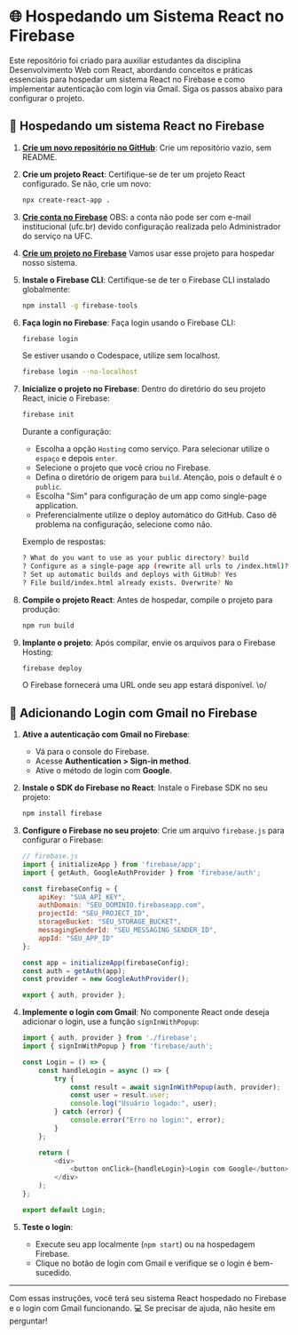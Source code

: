 # 🌐 Hospedando um Sistema React no Firebase

Este repositório foi criado para auxiliar estudantes da disciplina Desenvolvimento Web com React, abordando conceitos e práticas essenciais para hospedar um sistema React no Firebase e como implementar autenticação com login via Gmail. Siga os passos abaixo para configurar o projeto. 

## 🚀 Hospedando um sistema React no Firebase

1. **[Crie um novo repositório no GitHub](https://github.com/new)**:
   Crie um repositório vazio, sem README.

2. **Crie um projeto React**:
   Certifique-se de ter um projeto React configurado. Se não, crie um novo:
   ```bash
   npx create-react-app .
   ```

3. **[Crie conta no Firebase](https://firebase.google.com/)**
   OBS: a conta não pode ser com e-mail institucional (ufc.br) devido configuração realizada pelo Administrador do serviço na UFC.

4. **[Crie um projeto no Firebase](https://console.firebase.google.com/u/0/)**
   Vamos usar esse projeto para hospedar nosso sistema.

5. **Instale o Firebase CLI**:
   Certifique-se de ter o Firebase CLI instalado globalmente:
   ```bash
   npm install -g firebase-tools
   ```

6. **Faça login no Firebase**:
   Faça login usando o Firebase CLI:
   ```bash
   firebase login
   ```
   Se estiver usando o Codespace, utilize sem localhost.
   ```bash
   firebase login --no-localhost
   ```

7. **Inicialize o projeto no Firebase**:
   Dentro do diretório do seu projeto React, inicie o Firebase:
   ```bash
   firebase init
   ```
   Durante a configuração:
   - Escolha a opção `Hosting` como serviço. Para selecionar utilize o `espaço` e depois `enter`. 
   - Selecione o projeto que você criou no Firebase.
   - Defina o diretório de origem para `build`. Atenção, pois o default é o `public`.
   - Escolha "Sim" para configuração de um app como single-page application.
   - Preferencialmente utilize o deploy automático do GitHub. Caso dê problema na configuração, selecione como não. 

   Exemplo de respostas:
   ```bash
   ? What do you want to use as your public directory? build
   ? Configure as a single-page app (rewrite all urls to /index.html)? Yes
   ? Set up automatic builds and deploys with GitHub? Yes
   ? File build/index.html already exists. Overwrite? No
   ```

8. **Compile o projeto React**:
   Antes de hospedar, compile o projeto para produção:
   ```bash
   npm run build
   ```

9. **Implante o projeto**:
   Após compilar, envie os arquivos para o Firebase Hosting:
   ```bash
   firebase deploy
   ```

   O Firebase fornecerá uma URL onde seu app estará disponível. \o/

## 🔐 Adicionando Login com Gmail no Firebase

1. **Ative a autenticação com Gmail no Firebase**:
   - Vá para o console do Firebase.
   - Acesse **Authentication > Sign-in method**.
   - Ative o método de login com **Google**.

2. **Instale o SDK do Firebase no React**:
   Instale o Firebase SDK no seu projeto:
   ```bash
   npm install firebase
   ```

3. **Configure o Firebase no seu projeto**:
   Crie um arquivo `firebase.js` para configurar o Firebase:
   ```javascript
   // firebase.js
   import { initializeApp } from 'firebase/app';
   import { getAuth, GoogleAuthProvider } from 'firebase/auth';

   const firebaseConfig = {
       apiKey: "SUA_API_KEY",
       authDomain: "SEU_DOMINIO.firebaseapp.com",
       projectId: "SEU_PROJECT_ID",
       storageBucket: "SEU_STORAGE_BUCKET",
       messagingSenderId: "SEU_MESSAGING_SENDER_ID",
       appId: "SEU_APP_ID"
   };

   const app = initializeApp(firebaseConfig);
   const auth = getAuth(app);
   const provider = new GoogleAuthProvider();

   export { auth, provider };
   ```

4. **Implemente o login com Gmail**:
   No componente React onde deseja adicionar o login, use a função `signInWithPopup`:
   ```javascript
   import { auth, provider } from './firebase';
   import { signInWithPopup } from 'firebase/auth';

   const Login = () => {
       const handleLogin = async () => {
           try {
               const result = await signInWithPopup(auth, provider);
               const user = result.user;
               console.log("Usuário logado:", user);
           } catch (error) {
               console.error("Erro no login:", error);
           }
       };

       return (
           <div>
               <button onClick={handleLogin}>Login com Google</button>
           </div>
       );
   };

   export default Login;
   ```

5. **Teste o login**:
   - Execute seu app localmente (`npm start`) ou na hospedagem Firebase.
   - Clique no botão de login com Gmail e verifique se o login é bem-sucedido.

---

Com essas instruções, você terá seu sistema React hospedado no Firebase e o login com Gmail funcionando. 💻 Se precisar de ajuda, não hesite em perguntar!
